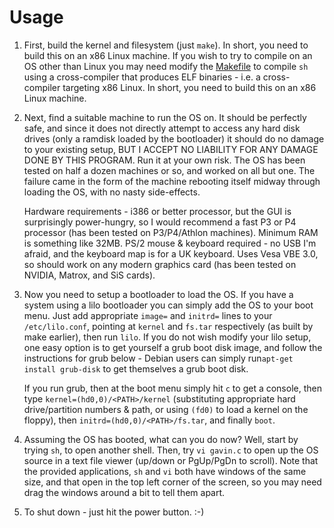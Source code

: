# Usage

1. First, build the kernel and filesystem (just `make`).  In short, you need to
build this on an x86 Linux machine.  If you wish to try to compile on an OS
other than Linux you may need modify the [Makefile](Makefile) to compile `sh`
using a cross-compiler that produces ELF binaries - i.e. a cross-compiler
targeting x86 Linux.  In short, you need to build this on an x86 Linux machine.

2) Next, find a suitable machine to run the OS on.  It should be perfectly safe,
and since it does not directly attempt to access any hard disk drives (only a
ramdisk loaded by the bootloader) it should do no damage to your existing setup,
BUT I ACCEPT NO LIABILITY FOR ANY DAMAGE DONE BY THIS PROGRAM.  Run it at your
own risk.  The OS has been tested on half a dozen machines or so, and worked on
all but one.  The failure came in the form of the machine rebooting itself
midway through loading the OS, with no nasty side-effects.

    Hardware requirements - i386 or better processor, but the GUI is
    surprisingly power-hungry, so I would recommend a fast P3 or P4 processor
    (has been tested on P3/P4/Athlon machines).  Minimum RAM is something like
    32MB.  PS/2 mouse & keyboard required - no USB I'm afraid, and the keyboard
    map is for a UK keyboard.  Uses Vesa VBE 3.0, so should work on any modern
    graphics card (has been tested on NVIDIA, Matrox, and SiS cards).

3. Now you need to setup a bootloader to load the OS.  If you have a system
using a lilo bootloader you can simply add the OS to your boot menu.  Just add
appropriate `image=` and `initrd=` lines to your `/etc/lilo.conf`, pointing at
`kernel` and `fs.tar` respectively (as built by make earlier), then run `lilo`.
If you do not wish modify your lilo setup, one easy option is to get yourself a
grub boot disk image, and follow the instructions for grub below - Debian users
can simply run`apt-get install grub-disk` to get themselves a grub boot disk.

    If you run grub, then at the boot menu simply hit `c` to get a console, then
    type `kernel=(hd0,0)/<PATH>/kernel` (substituting appropriate hard
    drive/partition numbers & path, or using `(fd0)` to load a kernel on the
    floppy), then `initrd=(hd0,0)/<PATH>/fs.tar`, and finally `boot`.

4. Assuming the OS has booted, what can you do now?  Well, start by trying `sh`,
to open another shell.  Then, try `vi gavin.c` to open up the OS source in a
text file viewer (up/down or PgUp/PgDn to scroll). Note that the provided
applications, `sh` and `vi` both have windows of the same size, and that open in
the top left corner of the screen, so you may need drag the windows around a bit
to tell them apart.

5. To shut down - just hit the power button. :-)
